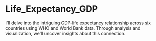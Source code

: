 # Life_Expectancy_GDP
I'll delve into the intriguing GDP-life expectancy relationship across six countries using WHO and World Bank data. Through analysis and visualization, we'll uncover insights about this connection.